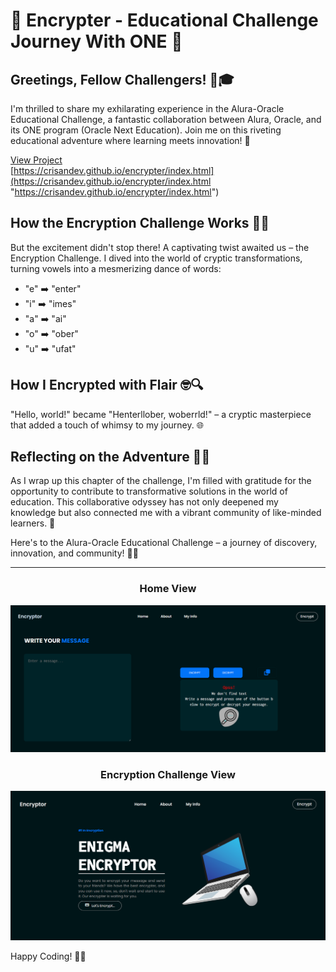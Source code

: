 # 🚀 Encrypter - Educational Challenge Journey With ONE 🌟

## Greetings, Fellow Challengers! 👋🎓

I'm thrilled to share my exhilarating experience in the Alura-Oracle Educational Challenge, a fantastic collaboration between Alura, Oracle, and its ONE program (Oracle Next Education). Join me on this riveting educational adventure where learning meets innovation! 🌈

[View Project](https://crisandev.github.io/encrypter/index.html "View Project")
<br>
[https://crisandev.github.io/encrypter/index.html](https://crisandev.github.io/encrypter/index.html "https://crisandev.github.io/encrypter/index.html")

## How the Encryption Challenge Works 🔐🤖

But the excitement didn't stop there! A captivating twist awaited us – the Encryption Challenge. I dived into the world of cryptic transformations, turning vowels into a mesmerizing dance of words:

- "e" ➡️ "enter"
- "i" ➡️ "imes"
- "a" ➡️ "ai"
- "o" ➡️ "ober"
- "u" ➡️ "ufat"

## How I Encrypted with Flair 🤓🔍

"Hello, world!" became "Henterllober, woberrld!" – a cryptic masterpiece that added a touch of whimsy to my journey. 🌐

## Reflecting on the Adventure 🌟🤝

As I wrap up this chapter of the challenge, I'm filled with gratitude for the opportunity to contribute to transformative solutions in the world of education. This collaborative odyssey has not only deepened my knowledge but also connected me with a vibrant community of like-minded learners. 🚀

Here's to the Alura-Oracle Educational Challenge – a journey of discovery, innovation, and community! 🌠✨

---------------
<h3 align="center">Home View</h3>

<p align="center">
  <a href="#">
    <img src="images/readme/encryptor-page.png" alt="Home View Image" >
  </a>
</p>

<h3 align="center">Encryption Challenge View</h3>

<p align="center">
  <a href="#">
    <img src="images/readme/home-page.png" alt="Encryption Challenge View Image">
  </a>
</p>

Happy Coding! 🌠✨
